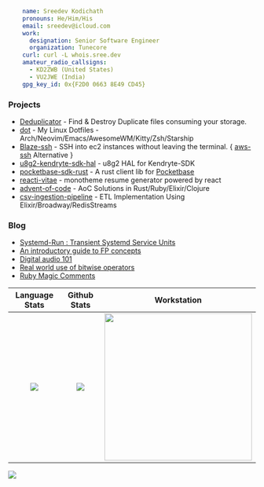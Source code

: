 ```yaml
    name: Sreedev Kodichath
    pronouns: He/Him/His
    email: sreedev@icloud.com
    work:
      designation: Senior Software Engineer
      organization: Tunecore
    curl: curl -L whois.sree.dev
    amateur_radio_callsigns:
      - KD2ZWB (United States)
      - VU2JWE (India)
    gpg_key_id: 0x{F2D0 0663 8E49 CD45}
```
### Projects
- [Deduplicator](https://github.com/sreedevk/deduplicator) - Find & Destroy Duplicate files consuming your storage.
- [dot](https://github.com/sreedevk/dot) - My Linux Dotfiles - Arch/Neovim/Emacs/AwesomeWM/Kitty/Zsh/Starship
- [Blaze-ssh](https://github.com/sreedevk/blaze-ssh) - SSH into ec2 instances without leaving the terminal. { [aws-ssh](https://github.com/sreedevk/aws-ssh) Alternative }
- [u8g2-kendryte-sdk-hal](https://github.com/sreedevk/u8g2-kendryte-sdk-hal) - u8g2 HAL for Kendryte-SDK
- [pocketbase-sdk-rust](https://github.com/sreedevk/pocketbase-sdk-rust) - A rust client lib for [Pocketbase](https://pocketbase.io/)
- [reacti-vitae](https://github.com/sreedevk/reacti-vitae) - monotheme resume generator powered by react
- [advent-of-code](https://github.com/sreedevk/advent-of-code) - AoC Solutions in Rust/Ruby/Elixir/Clojure
- [csv-ingestion-pipeline](https://github.com/sreedevk/csv-ingestion-pipeline) - ETL Implementation Using Elixir/Broadway/RedisStreams

### Blog
- [Systemd-Run : Transient Systemd Service Units](https://devtechnica.com/systemd-transient-units/)
- [An introductory guide to FP concepts](https://medium.com/tarkalabs/an-introductory-guide-to-functional-programming-concepts-5d23abf0b03a)
- [Digital audio 101](https://medium.com/tarkalabs/digital-audio-101-playing-audio-from-a-microcontroller-5df1463616c)
- [Real world use of bitwise operators](https://medium.com/tarkalabs/real-world-uses-of-bitwise-operators-c41429df507f)
- [Ruby Magic Comments](https://medium.com/tarkalabs/all-you-need-to-know-about-comments-in-ruby-97d991714cf3)

Language Stats             |  Github Stats             |  Workstation
:-------------------------:|:-------------------------:|:-------------------------:
![](https://github-readme-stats.vercel.app/api/top-langs/?username=sreedevk&hide=javascript,html,erlang,scss,css,QML&langs_count=10&theme=midnight-purple&layout=compact)  | ![](https://github-readme-stats.vercel.app/api?username=sreedevk&theme=midnight-purple&count_private=true&show_icons=true) | <img src="https://user-images.githubusercontent.com/36154121/143623562-0ab62d26-c808-4925-b815-e2baa6f83f2e.jpg" width="300" />

![](https://activity-graph.herokuapp.com/graph?username=sreedevk&theme=react-dark)
